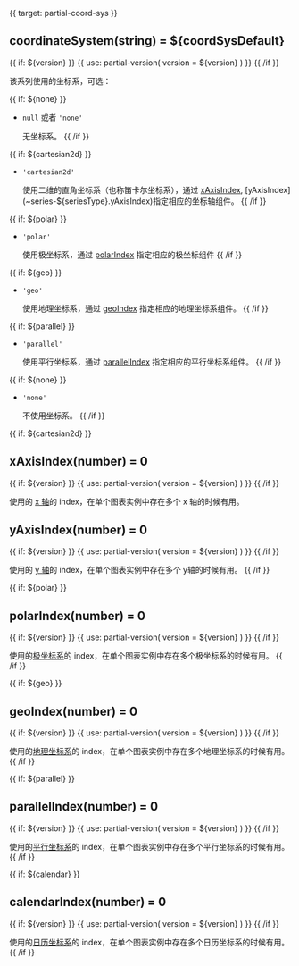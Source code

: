 
{{ target: partial-coord-sys }}

## coordinateSystem(string) = ${coordSysDefault}

{{ if: ${version} }}
{{ use: partial-version(
    version = ${version}
) }}
{{ /if }}

该系列使用的坐标系，可选：

{{ if: ${none} }}
+ `null` 或者 `'none'`

    无坐标系。
{{ /if }}

{{ if: ${cartesian2d} }}
+ `'cartesian2d'`

    使用二维的直角坐标系（也称笛卡尔坐标系），通过 [xAxisIndex](~series-${seriesType}.xAxisIndex), [yAxisIndex](~series-${seriesType}.yAxisIndex)指定相应的坐标轴组件。
{{ /if }}

{{ if: ${polar} }}
+ `'polar'`

    使用极坐标系，通过 [polarIndex](~series-${seriesType}.polarIndex) 指定相应的极坐标组件
{{ /if }}

{{ if: ${geo} }}
+ `'geo'`

    使用地理坐标系，通过 [geoIndex](~series-${seriesType}.geoIndex) 指定相应的地理坐标系组件。
{{ /if }}

{{ if: ${parallel} }}
+ `'parallel'`

    使用平行坐标系，通过 [parallelIndex](~series-${seriesType}.parallelIndex) 指定相应的平行坐标系组件。
{{ /if }}

{{ if: ${none} }}
+ `'none'`

    不使用坐标系。
{{ /if }}

{{ if: ${cartesian2d} }}
## xAxisIndex(number) = 0

{{ if: ${version} }}
{{ use: partial-version(
    version = ${version}
) }}
{{ /if }}

使用的 [x 轴](~xAxis)的 index，在单个图表实例中存在多个 x 轴的时候有用。

## yAxisIndex(number) = 0

{{ if: ${version} }}
{{ use: partial-version(
    version = ${version}
) }}
{{ /if }}

使用的 [y 轴](~yAxis)的 index，在单个图表实例中存在多个 y轴的时候有用。
{{ /if }}

{{ if: ${polar} }}
## polarIndex(number) = 0

{{ if: ${version} }}
{{ use: partial-version(
    version = ${version}
) }}
{{ /if }}

使用的[极坐标系](~polar)的 index，在单个图表实例中存在多个极坐标系的时候有用。
{{ /if }}

{{ if: ${geo} }}
## geoIndex(number) = 0

{{ if: ${version} }}
{{ use: partial-version(
    version = ${version}
) }}
{{ /if }}

使用的[地理坐标系](~geo)的 index，在单个图表实例中存在多个地理坐标系的时候有用。
{{ /if }}

{{ if: ${parallel} }}
## parallelIndex(number) = 0

{{ if: ${version} }}
{{ use: partial-version(
    version = ${version}
) }}
{{ /if }}

使用的[平行坐标系](~parallel)的 index，在单个图表实例中存在多个平行坐标系的时候有用。
{{ /if }}

{{ if: ${calendar} }}
## calendarIndex(number) = 0

{{ if: ${version} }}
{{ use: partial-version(
    version = ${version}
) }}
{{ /if }}

使用的[日历坐标系](~calendar)的 index，在单个图表实例中存在多个日历坐标系的时候有用。
{{ /if }}

